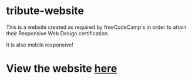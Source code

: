 # tribute-website

This is a website created as required by freeCodeCamp's in order to attain their Responsive Web Design certification. 

It is also mobile responsive!

# View the website [here](https://ziwei531.github.io/fcc-tribute-website)

